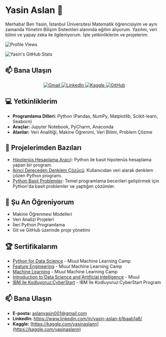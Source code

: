 # Yasin Aslan 🌟
Merhaba! Ben Yasin, İstanbul Üniversitesi Matematik öğrencisiyim ve aynı zamanda Yönetim Bilişim Sistemleri alanında eğitim alıyorum. Yazılım, veri bilimi ve yapay zeka ile ilgileniyorum. İşte yetkinliklerim ve projelerim:

![Profile Views](https://komarev.com/ghpvc/?username=Yasinaslann&color=blue)

![Yasin's GitHub Stats](https://github-readme-stats.vercel.app/api?username=Yasinaslann&show_icons=true&theme=radical)

## 📫 Bana Ulaşın  
<div align="center">

<a href="mailto:aslanyasin001@gmail.com">
  <img src="https://img.shields.io/badge/Gmail-D14836?style=for-the-badge&logo=gmail&logoColor=white" alt="Gmail">
</a>
<a href="https://www.linkedin.com/in/yasin-aslan-b1baab1a6/">
  <img src="https://img.shields.io/badge/LinkedIn-0077B5?style=for-the-badge&logo=linkedin&logoColor=white" alt="LinkedIn">
</a>
<a href="https://kaggle.com/yasinaslann">
  <img src="https://img.shields.io/badge/Kaggle-20BEFF?style=for-the-badge&logo=kaggle&logoColor=white" alt="Kaggle">
</a>
<a href="https://github.com/Yasinaslann">
  <img src="https://img.shields.io/badge/GitHub-181717?style=for-the-badge&logo=github&logoColor=white" alt="GitHub">
</a>

</div>

## 💻 Yetkinliklerim
- **Programlama Dilleri:** Python (Pandas, NumPy, Matplotlib, Scikit-learn, Seaborn)
- **Araçlar:** Jupyter Notebook, PyCharm, Anaconda
- **Alanlar:** Veri Analitiği, Makine Öğrenimi, Veri Bilimi, Problem Çözme

## 📂 Projelerimden Bazıları
- [Hipotenüs Hesaplama Aracı](https://github.com/Yasinaslann/hipotenus_hesaplama)): Python ile basit hipotenüs hesaplama yapan bir program.
- [İkinci Dereceden Denklem Çözücü](https://github.com/Yasinaslann/Quadratic-Equation-Solver): Kullanıcıdan veri alarak denklem çözen Python programı.
- [Python Basit Problemler](https://github.com/Yasinaslann/python_basic_problems): Temel programlama becerileri geliştirmek için Python'da basit problemler ve yaptığım çözümler.

## 🌱 Şu An Öğreniyorum
- Makine Öğrenmesi Modelleri
- Veri Analizi Projeleri
- İleri Python Programlama
- Git ve GitHub üzerinde proje yönetimi

 ## 🏆 Sertifikalarım
- [Python for Data Science](#) - Miuul Machine Learning Camp
- [Feature Engineering](#) - Miuul Machine Learning Camp
- [Machine Learning](#) - Miuul Machine Learning Camp
- [Introduction to Data Science and Artificial Intelligence](#) - Miuul
- [IBM ile Kodluyoruz:CyberStart](#) - IBM İle Kodluyoruz:CyberStart Program


## 📫 Bana Ulaşın
- **E-posta:** aslanyasin001@gmail.com
- **LinkedIn:** https://www.linkedin.com/in/yasin-aslan-b1baab1a6/
- **Kaggle:** [https://kaggle.com/yasinaslann](https://kaggle.com/yasinaslann)

